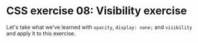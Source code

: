 # CSS exercise 08: Visibility exercise

Let's take what we've learned with `opacity`, `display: none;` and `visibility` and apply it to this exercise.


